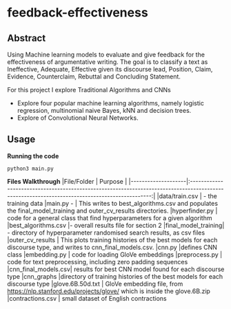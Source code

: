 # feedback-effectiveness

## Abstract
Using Machine learning models to evaluate and give feedback for the effectiveness of argumentative writing. 
The goal is to classify a text as Ineffective, Adequate, Effective given its discourse lead, Position, Claim, Evidence, Counterclaim, Rebuttal and Concluding Statement.

For this project I explore Traditional Algorithms and CNNs
 * Explore four popular machine learning algorithms, namely logistic regression, multinomial naive Bayes, kNN and decision trees.
 * Explore of Convolutional Neural Networks.

## Usage

**Running the code**
 ```
 python3 main.py
 ```
**Files Walkthrough**
|File/Folder         | Purpose                                                                                                                                        |
|--------------------|:----------------------------------------------------------------------------------------------------------------------------------------------:|
|data/train.csv      | - the training data
|main.py -           | This writes to best_algorithms.csv and populates the final_model_training and outer_cv_results directories.
|hyperfinder.py      | code for a general class that find hyperparameters for a given algorithm
|best_algorithms.csv |- overall results file for section 2
|final_model_training| - directory of hyperparameter randomised search results, as csv files
|outer_cv_results    | This plots training histories of the best models for each discourse type, and writes to                                              cnn_final_models.csv.
|cnn.py              |defines CNN class
|embedding.py        | code for loading GloVe embeddings
|preprocess.py       | code for text preprocessing, including zero padding sequences
|cnn_final_models.csv| results for best CNN model found for each discourse type
|cnn_graphs          |directory of training histories of the best models for each discourse type
|glove.6B.50d.txt    | GloVe embedding file,  from https://nlp.stanford.edu/projects/glove/ which is inside the glove.6B.zip
|contractions.csv    | small dataset of English contractions





